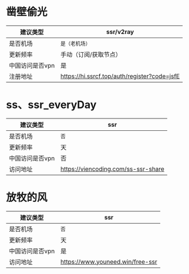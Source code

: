 凿壁偷光
========
| 建议类型 | ssr/v2ray |
| ------------- | ------------------------------------------- |
|    是否机场    | `是（老机场）`                               |
|    更新频率    | 手动（订阅/获取节点）                        |
| 中国访问是否vpn |   是                                       |
| 注册地址       |https://hi.ssrcf.top/auth/register?code=jsfE |

ss、ssr_everyDay
================
| 建议类型          | ssr                                         |
| ---------------- | ------------------------------------------- |
| 是否机场          |  `否`                                       |
| 更新频率          | 天                                          |
| 中国访问是否vpn   |  否                                          |
| 访问地址          | https://viencoding.com/ss-ssr-share         | 

放牧的风
=
| 建议类型  | ssr| 
| ------------- | ------------------------------------------- |
| 是否机场   | `否` |
| 更新频率  |  天 |
| 中国访问是否vpn  | 是 |
| 访问地址 |   https://www.youneed.win/free-ssr |
